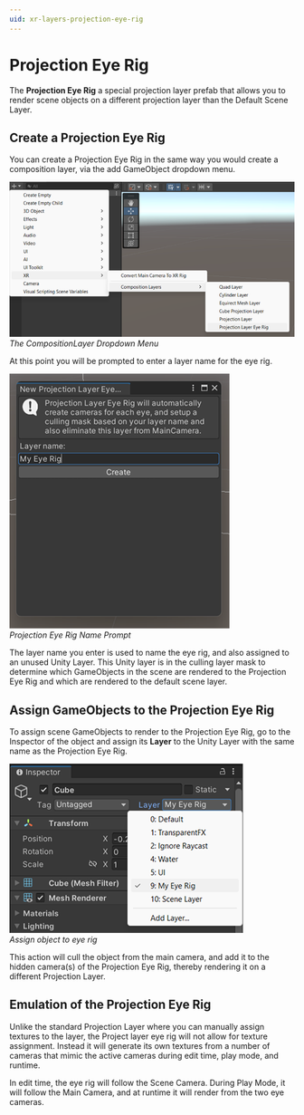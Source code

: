 ```yaml
---
uid: xr-layers-projection-eye-rig
---
```


# Projection Eye Rig

The **Projection Eye Rig** a special projection layer prefab that allows you to render scene objects on a different projection layer than the Default Scene Layer.

## Create a Projection Eye Rig

You can create a Projection Eye Rig in the same way you would create a composition layer, via the add GameObject dropdown menu.

![](images/Create-EyeRig.png)<br />*The CompositionLayer Dropdown Menu*

At this point you will be prompted to enter a layer name for the eye rig.

![](images/LayerNamePrompt.png)<br />*Projection Eye Rig Name Prompt*

The layer name you enter is used to name the eye rig, and also assigned to an unused Unity Layer. This Unity layer is in the culling layer mask to determine which GameObjects in the scene are rendered to the Projection Eye Rig and which are rendered to the default scene layer.

## Assign GameObjects to the Projection Eye Rig

To assign scene GameObjects to render to the Projection Eye Rig, go to the Inspector of the object and assign its **Layer** to the Unity Layer with the same name as the Projection Eye Rig.

![](images/AddToEyeRig.png)<br />*Assign object to eye rig*

This action will cull the object from the main camera, and add it to the hidden camera(s) of the Projection Eye Rig, thereby rendering it on a different Projection Layer.

## Emulation of the Projection Eye Rig

Unlike the standard Projection Layer where you can manually assign textures to the layer, the Project layer eye rig will not allow for texture assignment. Instead it will generate its own textures from a number of cameras that mimic the active cameras during edit time, play mode, and runtime.

In edit time, the eye rig will follow the Scene Camera. During Play Mode, it will follow the Main Camera, and at runtime it will render from the two eye cameras.